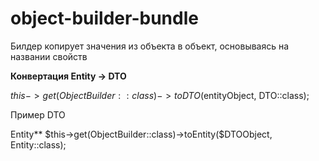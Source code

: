 # object-builder-bundle

Билдер копирует значения из объекта в объект, основываясь на названии свойств


**Конвертация Entity -> DTO**

$this->get(ObjectBuilder::class)->toDTO($entityObject, DTO::class); 

Пример DTO

<?php
namespace VolondaObjectBuilderBundle\Tests\ObjectBuilder\DTO;

use VolondaObjectBuilderBundle\ObjectBuilder\Annotation as DTO;

class UserDTO
{
    /** string*/
    public $username;

    /**
     * @DTO\DTOClass("VolondaObjectBuilderBundle\Tests\ObjectBuilder\DTO\UserDataDTO")
     * @DTO\DTOType("relation")
     * @var UserDataDTO
     */
    public $data;

    /**
     * @DTO\DTOClass("VolondaObjectBuilderBundle\Tests\ObjectBuilder\DTO\FileDTO")
     * @DTO\DTOType("collection")
     *
     * @var array
     */
    public $files;
}


**Конвертация DTO -> Entity**

$this->get(ObjectBuilder::class)->toEntity($DTOObject, Entity::class);